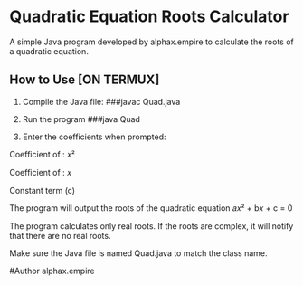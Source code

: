 # Quadratic Equation Roots Calculator

A simple Java program developed by alphax.empire to calculate the roots of a quadratic equation.

## How to Use [ON TERMUX]

1. Compile the Java file:
###javac Quad.java

2. Run the program
  ###java Quad
3. Enter the coefficients when prompted:

Coefficient of :
𝑥²

Coefficient of :
𝑥

Constant term (c)

The program will output the roots of the quadratic equation 
𝑎𝑥² + b𝑥 + c = 0


The program calculates only real roots. If the roots are complex, it will notify that there are no real roots.

Make sure the Java file is named Quad.java to match the class name.

#Author
alphax.empire

